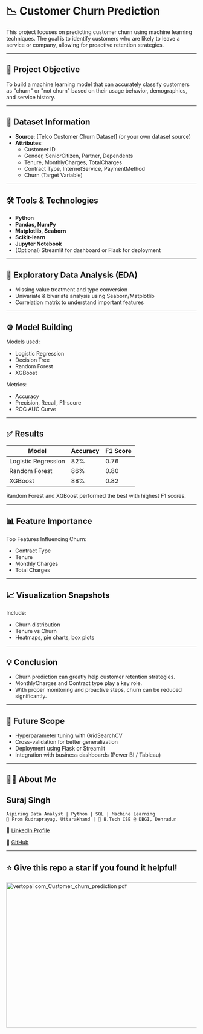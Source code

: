 # 📉 Customer Churn Prediction

This project focuses on predicting customer churn using machine learning techniques. The goal is to identify customers who are likely to leave a service or company, allowing for proactive retention strategies.

---

## 🚀 Project Objective

To build a machine learning model that can accurately classify customers as "churn" or "not churn" based on their usage behavior, demographics, and service history.

---

## 📂 Dataset Information

- **Source**: [Telco Customer Churn Dataset] (or your own dataset source)
- **Attributes**:
  - Customer ID
  - Gender, SeniorCitizen, Partner, Dependents
  - Tenure, MonthlyCharges, TotalCharges
  - Contract Type, InternetService, PaymentMethod
  - Churn (Target Variable)

---

## 🛠️ Tools & Technologies

- **Python**
- **Pandas, NumPy**
- **Matplotlib, Seaborn**
- **Scikit-learn**
- **Jupyter Notebook**
- (Optional) Streamlit for dashboard or Flask for deployment

---

## 🧪 Exploratory Data Analysis (EDA)

- Missing value treatment and type conversion
- Univariate & bivariate analysis using Seaborn/Matplotlib
- Correlation matrix to understand important features

---

## ⚙️ Model Building

Models used:
- Logistic Regression
- Decision Tree
- Random Forest
- XGBoost

Metrics:
- Accuracy
- Precision, Recall, F1-score
- ROC AUC Curve

---

## ✅ Results

| Model              | Accuracy | F1 Score |
|-------------------|----------|----------|
| Logistic Regression | 82%     | 0.76     |
| Random Forest       | 86%     | 0.80     |
| XGBoost             | 88%     | 0.82     |

Random Forest and XGBoost performed the best with highest F1 scores.

---

## 📊 Feature Importance

Top Features Influencing Churn:
- Contract Type
- Tenure
- Monthly Charges
- Total Charges

---

## 📈 Visualization Snapshots

Include:
- Churn distribution
- Tenure vs Churn
- Heatmaps, pie charts, box plots

---

## 💡 Conclusion

- Churn prediction can greatly help customer retention strategies.
- MonthlyCharges and Contract type play a key role.
- With proper monitoring and proactive steps, churn can be reduced significantly.

---

## 🚧 Future Scope

- Hyperparameter tuning with GridSearchCV
- Cross-validation for better generalization
- Deployment using Flask or Streamlit
- Integration with business dashboards (Power BI / Tableau)

---

## 🙋‍♂️ About Me

**Suraj Singh**  
---
    Aspiring Data Analyst | Python | SQL | Machine Learning  
    📍 From Rudraprayag, Uttarakhand | 📘 B.Tech CSE @ DBGI, Dehradun  
  🔗 [LinkedIn Profile](www.linkedin.com/in/singh-suraj-negi)  


  
  🐙 [GitHub](https://github.com/SurajSingh-Cse/Customer-Churn-Prediction)

---

## ⭐ Give this repo a star if you found it helpful!

<img width="662" height="385" alt="vertopal com_Customer_churn_prediction pdf" src="https://github.com/user-attachments/assets/95d54360-925b-4fbc-aaec-30d73ec02efc" />


